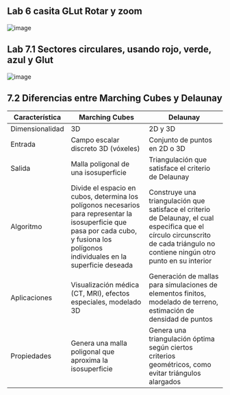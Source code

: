 ## Lab 6 casita GLut  Rotar y zoom

![image](https://github.com/user-attachments/assets/b466ea15-9b38-4b91-a34d-af720be778e7)
## Lab 7.1 Sectores circulares, usando rojo, verde, azul y Glut 
![image](https://github.com/user-attachments/assets/924f0f73-3550-466f-9400-37a12d60e1ae)

## 7.2 Diferencias entre Marching Cubes y Delaunay

|Característica|Marching Cubes|Delaunay|
|--------------|--------------|--------|
|Dimensionalidad|3D|2D y 3D|
|Entrada|Campo escalar discreto 3D (vóxeles)|Conjunto de puntos en 2D o 3D|
|Salida|Malla poligonal de una isosuperficie|Triangulación que satisface el criterio de Delaunay|
|Algoritmo|Divide el espacio en cubos, determina los polígonos necesarios para representar la isosuperficie que pasa por cada cubo, y fusiona los polígonos individuales en la superficie deseada|Construye una triangulación que satisface el criterio de Delaunay, el cual especifica que el círculo circunscrito de cada triángulo no contiene ningún otro punto en su interior|
|Aplicaciones|Visualización médica (CT, MRI), efectos especiales, modelado 3D|Generación de mallas para simulaciones de elementos finitos, modelado de terreno, estimación de densidad de puntos|
|Propiedades|Genera una malla poligonal que aproxima la isosuperficie|Genera una triangulación óptima según ciertos criterios geométricos, como evitar triángulos alargados|
